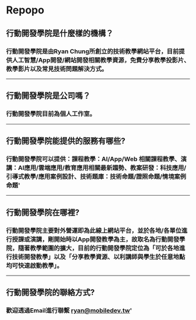 # Repopo
## 行動開發學院是什麼樣的機構？
### 行動開發學院是由Ryan Chung所創立的技術教學網站平台，目前提供人工智慧/App開發/網站開發相關教學資源，免費分享教學投影片、教學影片以及常見技術問題解決方式。
---
## 行動開發學院是公司嗎？
### 行動開發學院目前為個人工作室。
---
## 行動開發學院能提供的服務有哪些?
### 行動開發學院可以提供：課程教學：AI/App/Web 相關課程教學、演講：AI應用/雲端應用/教育應用相關最新趨勢、教案研發：科技應用/引導式教學/應用案例設計、技術題庫：技術命題/證照命題/情境案例命題'
---
## 行動開發學院在哪裡?
### 行動開發學院主要對外營運即為此線上網站平台，並於各地/各單位進行授課或演講，剛開始時以App開發教學為主，故取名為行動開發學院，隨著教學範圍的擴大，目前的行動開發學院定位為「可於各地進行技術開發教學」以及「分享教學資源、以利講師與學生於任意地點均可快速啟動教學」。
---
## 行動開發學院的聯絡方式?
### 歡迎透過Email進行聯繫  ryan@mobiledev.tw'
